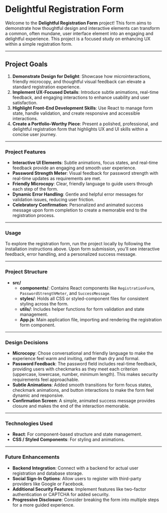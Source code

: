 # Delightful Registration Form

Welcome to the **Delightful Registration Form** project! This form aims to demonstrate how thoughtful design and interactive elements can transform a common, often mundane, user interface element into an engaging and delightful experience. This project is a focused study on enhancing UX within a simple registration form.

---

## Project Goals

1. **Demonstrate Design for Delight**: Showcase how microinteractions, friendly microcopy, and thoughtful visual feedback can elevate a standard registration experience.
2. **Implement UX-Focused Details**: Introduce subtle animations, real-time feedback, and engaging interactions to enhance usability and user satisfaction.
3. **Highlight Front-End Development Skills**: Use React to manage form state, handle validation, and create responsive and accessible interactions.
4. **Create a Portfolio-Worthy Piece**: Present a polished, professional, and delightful registration form that highlights UX and UI skills within a concise user journey.

---

### Project Features

- **Interactive UI Elements**: Subtle animations, focus states, and real-time feedback provide an engaging and smooth user experience.
- **Password Strength Meter**: Visual feedback for password strength with real-time updates as requirements are met.
- **Friendly Microcopy**: Clear, friendly language to guide users through each step of the form.
- **Dynamic Error Handling**: Gentle and helpful error messages for validation issues, reducing user friction.
- **Celebratory Confirmation**: Personalized and animated success message upon form completion to create a memorable end to the registration process.

---

### Usage

To explore the registration form, run the project locally by following the installation instructions above. Upon form submission, you’ll see interactive feedback, error handling, and a personalized success message.

---

### Project Structure

- **src/**
  - **components/**: Contains React components like `RegistrationForm`, `PasswordStrengthMeter`, and `SuccessMessage`.
  - **styles/**: Holds all CSS or styled-component files for consistent styling across the form.
  - **utils/**: Includes helper functions for form validation and state management.
  - **App.js**: Main application file, importing and rendering the registration form component.

---

### Design Decisions

- **Microcopy**: Chose conversational and friendly language to make the experience feel warm and inviting, rather than dry and formal.
- **Password Feedback**: The password field includes real-time feedback, providing users with checkmarks as they meet each criterion (uppercase, lowercase, number, minimum length). This makes security requirements feel approachable.
- **Subtle Animations**: Added smooth transitions for form focus states, checkmark animations, and button interactions to make the form feel dynamic and responsive.
- **Confirmation Screen**: A simple, animated success message provides closure and makes the end of the interaction memorable.

---

### Technologies Used

- **React**: For component-based structure and state management.
- **CSS / Styled Components**: For styling and animations.

---

### Future Enhancements

- **Backend Integration**: Connect with a backend for actual user registration and database storage.
- **Social Sign-In Options**: Allow users to register with third-party providers like Google or Facebook.
- **Additional Security Features**: Implement features like two-factor authentication or CAPTCHA for added security.
- **Progressive Disclosure**: Consider breaking the form into multiple steps for a more guided experience.

